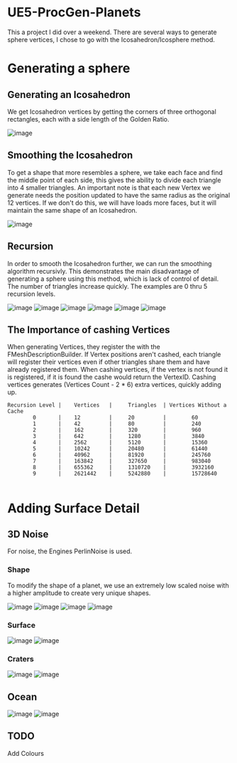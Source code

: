 # UE5-ProcGen-Planets

This a project I did over a weekend. There are several ways to generate sphere vertices, I chose to go with the Icosahedron/Icosphere method.

# Generating a sphere
## Generating an Icosahedron
We get Icosahedron vertices by getting the corners of three orthogonal rectangles, each with a side length of the Golden Ratio. 

![image](https://user-images.githubusercontent.com/32739337/176906124-5cbf050b-86cb-4b42-b10b-b8126e02b8ee.png)

## Smoothing the Icosahedron
To get a shape that more resembles a sphere, we take each face and find the middle point of each side, this gives the ability to divide each triangle into 4 smaller triangles. An important note is that each new Vertex we generate needs the position updated to have the same radius as the original 12 vertices. If we don't do this, we will have loads more faces, but it will maintain the same shape of an Icosahedron.

![image](https://user-images.githubusercontent.com/32739337/176908472-28a0f40c-8d5a-4b98-b12f-0ec50ef76475.png)

## Recursion
In order to smooth the Icosahedron further, we can run the smoothing algorithm recursivly. This demonstrates the main disadvantage of generating a sphere using this method, which is lack of control of detail. The number of triangles increase quickly. The examples are 0 thru 5 recursion levels.

![image](https://user-images.githubusercontent.com/32739337/176916328-66b3b7e1-cc52-4463-a157-c27b3e1dd7db.png)
![image](https://user-images.githubusercontent.com/32739337/176916414-307587cc-54f7-4d55-85f6-2f18fe58dbaa.png)
![image](https://user-images.githubusercontent.com/32739337/176916450-58af8b8b-c9ca-412a-a847-06f4ebc4915e.png)
![image](https://user-images.githubusercontent.com/32739337/176916500-843376fc-0542-426a-a435-4466193a2cbc.png)
![image](https://user-images.githubusercontent.com/32739337/176916549-198d3fc6-bd6e-430c-97bd-709d1d50740e.png)
![image](https://user-images.githubusercontent.com/32739337/176916624-051c40bf-ad88-4a16-94b8-2a557e27cecc.png)


## The Importance of cashing Vertices
When generating Vertices, they register the with the FMeshDescriptionBuilder. If Vertex positions aren't cashed, each triangle will register their vertices even if other triangles share them and have already registered them. When cashing vertices, if the vertex is not found it is registered, if it is found the cashe would return the VertexID. Cashing vertices generates (Vertices Count - 2 * 6) extra vertices, quickly adding up. 
```
Recursion Level |    Vertices   |     Triangles  | Vertices Without a Cache
        0       |    12         |     20         |        60
        1       |    42         |     80         |        240
        2       |    162        |     320        |        960
        3       |    642        |     1280       |        3840
        4       |    2562       |     5120       |        15360
        5       |    10242      |     20480      |        61440
        6       |    40962      |     81920      |        245760
        7       |    163842     |     327650     |        983040
        8       |    655362     |     1310720    |        3932160
        9       |    2621442    |     5242880    |        15728640
       
```

# Adding Surface Detail 

## 3D Noise
For noise, the Engines PerlinNoise is used.
### Shape
To modify the shape of a planet, we use  an extremely low scaled noise with a higher amplitude to create very unique shapes.

![image](https://user-images.githubusercontent.com/32739337/176919585-1c77dd0f-6e7e-41c1-8371-26978ec16955.png)
![image](https://user-images.githubusercontent.com/32739337/176920446-7e0c3b4f-86b1-4a83-b37a-5adfe02365dc.png)
![image](https://user-images.githubusercontent.com/32739337/176920728-74609597-de2a-4faa-b538-de8b2b34795b.png)
![image](https://user-images.githubusercontent.com/32739337/176920956-659e87ca-0767-40ac-b68f-f1761e7fc572.png)

### Surface
![image](https://user-images.githubusercontent.com/32739337/176921312-78d78dec-51eb-465d-a7d3-07da3185a8f5.png)
![image](https://user-images.githubusercontent.com/32739337/176921462-38c4d913-6689-4587-aa40-1d64d3f0d0ac.png)

### Craters
![image](https://user-images.githubusercontent.com/32739337/176921833-8924a92c-87e1-4ff9-8903-4ee839693e71.png)
![image](https://user-images.githubusercontent.com/32739337/176921765-77b41c18-1b44-4128-ac6c-f3258484e30b.png)


## Ocean
![image](https://user-images.githubusercontent.com/32739337/176922289-d242a556-d62c-4663-97c5-21fe29675aff.png)
![image](https://user-images.githubusercontent.com/32739337/176922315-60aec632-e200-472e-9137-e520c5767f36.png)

## TODO
Add Colours
